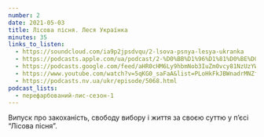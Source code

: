 ```yaml
---
number: 2
date: 2021-05-03
title: Лісова пісня. Леся Українка
minutes: 35
links_to_listen:
  - https://soundcloud.com/ia9p2jpsdvqu/2-lsova-psnya-lesya-ukranka
  - https://podcasts.apple.com/ua/podcast/2-%D0%BB%D1%96%D1%81%D0%BE%D0%B2%D0%B0-%D0%BF%D1%96%D1%81%D0%BD%D1%8F-%D0%BB%D0%B5%D1%81%D1%8F-%D1%83%D0%BA%D1%80%D0%B0%D1%97%D0%BD%D0%BA%D0%B0/id1563575488?i=1000519813658
  - https://podcasts.google.com/feed/aHR0cHM6Ly9hbmNob3IuZm0vcy81NzUzYWEwMC9wb2RjYXN0L3Jzcw/episode/ZGQ2MTUwMjItZTA4OC00ZmNhLTk4MWUtMTdhMWYxY2RiMWNh
  - https://www.youtube.com/watch?v=5qKG0_saFaA&list=PLoHkFkJBWnadrMNZfZ6NyfXDUXZjDggpT&index=9
  - https://podcasts.nv.ua/ukr/episode/5068.html
podcast_lists:
  - перефарбований-лис-сезон-1
---
```


Випуск про закоханість, свободу вибору і життя за своєю суттю у п’єсі “Лісова
пісня”.
